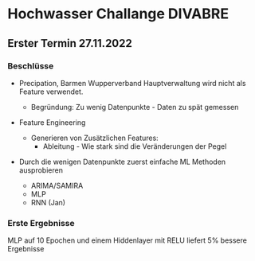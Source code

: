 # Hochwasser Challange DIVABRE

## Erster Termin 27.11.2022

### Beschlüsse
* Precipation,  Barmen Wupperverband Hauptverwaltung wird nicht als Feature verwendet. 
    * Begründung: Zu wenig Datenpunkte - Daten zu spät gemessen

* Feature Engineering
     * Generieren von Zusätzlichen Features: 
        * Ableitung - Wie stark sind die Veränderungen der Pegel
    
* Durch die wenigen Datenpunkte zuerst einfache ML Methoden ausprobieren
    * ARIMA/SAMIRA 
    * MLP
    * RNN (Jan)

### Erste Ergebnisse

MLP auf 10 Epochen und einem Hiddenlayer mit RELU liefert 5% bessere Ergebnisse

